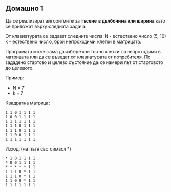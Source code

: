 
## Домашно 1

Да се реализират алгоритмите за **тъсене в дълбочина или ширина** като се приложат върху следната задача:

От клавиатурата се задават следните числа:
N - естествено число (5, 10)
k - естествено число, брой непроходими клетки в матрицата.

Програмата може сама да избере кои точно клетки са непроходими в матрицата или да се въведат от клавиатурата от потребителя. По зададено стартово и целево състояние да се намери път от стартовото до целевото.

Пример:
- N = 7  
- k = 7  

Квадратна матрица:
```
1 1 0 1 1 1 1
1 0 0 1 1 1 1
1 1 1 1 1 1 1
1 1 1 0 1 1 1
1 1 1 0 1 1 1
1 1 0 0 1 1 1
1 1 1 1 1 1 1
```

Изход: (на пътя със символ *)
```
* 1 0 1 1 1 1
* 0 0 1 1 1 1
* * * * * 1 1
1 1 1 0 * 1 1
1 1 1 0 * 1 1
1 1 0 0 * 1 1
1 1 1 1 1 1 1
```